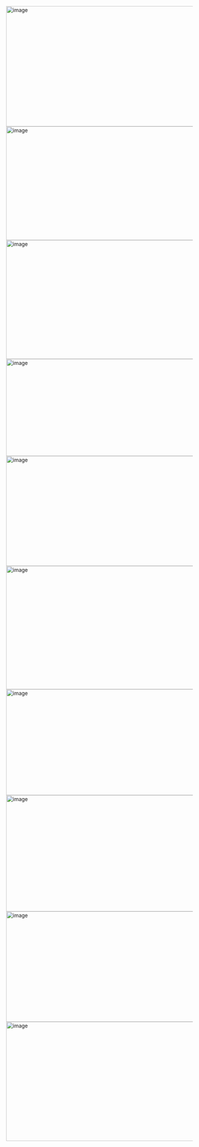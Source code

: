 <img width="1412" height="325" alt="image" src="https://github.com/user-attachments/assets/a5450cc9-f5d2-4b20-ba23-460d2f6e84bd" />
<img width="1428" height="307" alt="image" src="https://github.com/user-attachments/assets/25de72f8-0670-437b-b804-6f1d6d3c42d5" />
<img width="1420" height="321" alt="image" src="https://github.com/user-attachments/assets/a3cc934e-5e84-403f-a0c6-9c88473ac38a" />
<img width="1413" height="262" alt="image" src="https://github.com/user-attachments/assets/63177706-9519-40c6-b220-03fe7f2a743c" />
<img width="1418" height="297" alt="image" src="https://github.com/user-attachments/assets/06d87a81-1021-48c3-98fa-14f2a58e567b" />
<img width="1434" height="333" alt="image" src="https://github.com/user-attachments/assets/c8700150-c51b-4d0c-88ff-d9c8e713cf04" />
<img width="1413" height="286" alt="image" src="https://github.com/user-attachments/assets/ef750a36-ebdc-4f68-a13b-c3747c940c5b" />
<img width="1411" height="314" alt="image" src="https://github.com/user-attachments/assets/3bc83bc0-27c3-43d3-9f7a-95348ba3018f" />
<img width="1407" height="298" alt="image" src="https://github.com/user-attachments/assets/cfbbf4a7-34c4-47f2-8192-b1196a1bc86c" />
<img width="1415" height="322" alt="image" src="https://github.com/user-attachments/assets/def2e6e4-e8a2-468c-9910-c6f7a51ebb3a" />
